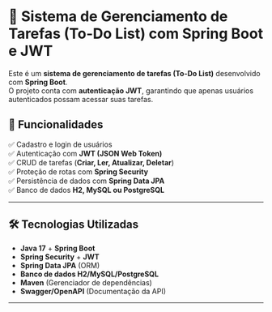 # 📝 Sistema de Gerenciamento de Tarefas (To-Do List) com Spring Boot e JWT

Este é um **sistema de gerenciamento de tarefas (To-Do List)** desenvolvido com **Spring Boot**.  
O projeto conta com **autenticação JWT**, garantindo que apenas usuários autenticados possam acessar suas tarefas.  

## 🚀 Funcionalidades

✅ Cadastro e login de usuários  
✅ Autenticação com **JWT (JSON Web Token)**  
✅ CRUD de tarefas (**Criar, Ler, Atualizar, Deletar**)  
✅ Proteção de rotas com **Spring Security**  
✅ Persistência de dados com **Spring Data JPA**  
✅ Banco de dados **H2, MySQL ou PostgreSQL**  

---

## 🛠️ Tecnologias Utilizadas

- **Java 17** + **Spring Boot**
- **Spring Security** + **JWT**
- **Spring Data JPA** (ORM)
- **Banco de dados H2/MySQL/PostgreSQL**
- **Maven** (Gerenciador de dependências)
- **Swagger/OpenAPI** (Documentação da API)

---

